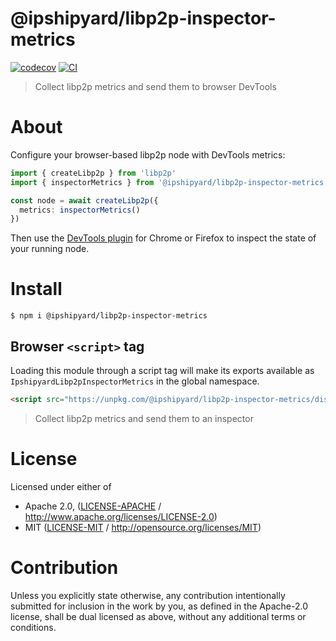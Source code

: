 # @ipshipyard/libp2p-inspector-metrics

[![codecov](https://img.shields.io/codecov/c/github/ipshipyard/js-libp2p-inspector.svg?style=flat-square)](https://codecov.io/gh/ipshipyard/js-libp2p-inspector)
[![CI](https://img.shields.io/github/actions/workflow/status/ipshipyard/js-libp2p-inspector/js-test-and-release.yml?branch=main\&style=flat-square)](https://github.com/ipshipyard/js-libp2p-inspector/actions/workflows/js-test-and-release.yml?query=branch%3Amain)

> Collect libp2p metrics and send them to browser DevTools

# About

<!--

!IMPORTANT!

Everything in this README between "# About" and "# Install" is automatically
generated and will be overwritten the next time the doc generator is run.

To make changes to this section, please update the @packageDocumentation section
of src/index.js or src/index.ts

To experiment with formatting, please run "npm run docs" from the root of this
repo and examine the changes made.

-->

Configure your browser-based libp2p node with DevTools metrics:

```typescript
import { createLibp2p } from 'libp2p'
import { inspectorMetrics } from '@ipshipyard/libp2p-inspector-metrics'

const node = await createLibp2p({
  metrics: inspectorMetrics()
})
```

Then use the [DevTools plugin](https://github.com/ipfs-shipyard/js-libp2p-devtools)
for Chrome or Firefox to inspect the state of your running node.

# Install

```console
$ npm i @ipshipyard/libp2p-inspector-metrics
```

## Browser `<script>` tag

Loading this module through a script tag will make its exports available as `IpshipyardLibp2pInspectorMetrics` in the global namespace.

```html
<script src="https://unpkg.com/@ipshipyard/libp2p-inspector-metrics/dist/index.min.js"></script>
```

> Collect libp2p metrics and send them to an inspector

# License

Licensed under either of

- Apache 2.0, ([LICENSE-APACHE](https://github.com/ipshipyard/js-libp2p-inspector/blob/main/packages/libp2p-inspector-metrics/LICENSE-APACHE) / <http://www.apache.org/licenses/LICENSE-2.0>)
- MIT ([LICENSE-MIT](https://github.com/ipshipyard/js-libp2p-inspector/blob/main/packages/libp2p-inspector-metrics/LICENSE-MIT) / <http://opensource.org/licenses/MIT>)

# Contribution

Unless you explicitly state otherwise, any contribution intentionally submitted for inclusion in the work by you, as defined in the Apache-2.0 license, shall be dual licensed as above, without any additional terms or conditions.
